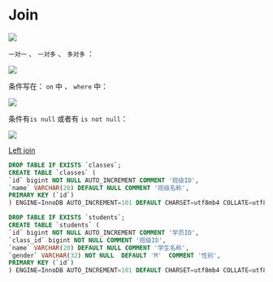 # Join

![](https://blogs7245-1256587996.cos.ap-guangzhou.myqcloud.com/img/ktj0aux284.jpeg)

`一对一` 、 `一对多`  、 `多对多` ：

![](https://blogs7245-1256587996.cos.ap-guangzhou.myqcloud.com/img/WX202402211308-3.png)

条件写在： `on` 中 、 `where` 中：

![](https://blogs7245-1256587996.cos.ap-guangzhou.myqcloud.com/img/WX20240221-132330.png)

条件有`is null` 或者有 `is not null`： 

![](https://blogs7245-1256587996.cos.ap-guangzhou.myqcloud.com/img/s5kh3bmauz.png)

[Left join](https://cloud.tencent.com/developer/article/1555171)

```sql
DROP TABLE IF EXISTS `classes`;
CREATE TABLE `classes` (
`id` bigint NOT NULL AUTO_INCREMENT COMMENT '班级ID',
`name` VARCHAR(20) DEFAULT NULL COMMENT '班级名称',
PRIMARY KEY (`id`)
) ENGINE=InnoDB AUTO_INCREMENT=101 DEFAULT CHARSET=utf8mb4 COLLATE=utf8mb4_0900_ai_ci COMMENT='班级信息';

DROP TABLE IF EXISTS `students`;
CREATE TABLE `students` (
`id` bigint NOT NULL AUTO_INCREMENT COMMENT '学员ID',
`class_id` bigint NOT NULL COMMENT '班级ID',
`name` VARCHAR(20) DEFAULT NULL COMMENT '学生名称',
`gender` VARCHAR(32) NOT NULL  DEFAULT 'M'  COMMENT '性别',
PRIMARY KEY (`id`)
) ENGINE=InnoDB AUTO_INCREMENT=101 DEFAULT CHARSET=utf8mb4 COLLATE=utf8mb4_0900_ai_ci COMMENT='学员信息';
```